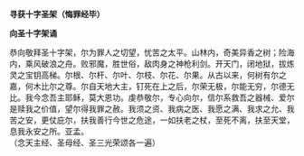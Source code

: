 **寻获十字圣架（悔罪经毕）**

**向圣十字架诵**

恭向敬拜圣十字架，尔为罪人之切望，忧苦之太平。山林内，奇美异香之树；险海内，乘风破浪之舟。败邪魔，胜世俗，敌肉身之神枪利剑。开天门，闭地狱，拔炼灵之宝钥高梯。尔根、尔杆、尔叶、尔枝、尔花、尔果。从古以来，何树有尔之嘉，何木比尔之尊。尔自天地大主，钉死在上之后，尔荣无极，尔能无穷，尔德无比。我今念吾主耶稣，莫大恩功。虔恭敬尔，专心向尔，信尔系救吾之器械、爱尔是赎我之价值，望尔得我罪之赦。我须之资、我病之医、我愿之满、我求之允、我苦之安，更仗庇尔，扶我善行今世之危途，一如扶老之杖，至死不离，扶至天堂，息我永安之所。亚孟。  
（念天主经、圣母经、圣三光荣颂各一遍）